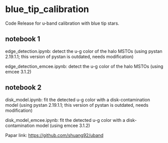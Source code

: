 # blue_tip_calibration
Code Release for u-band calibration with blue tip stars.

## notebook 1
edge_detection.ipynb: detect the u-g color of the halo MSTOs (using pystan 2.19.1.1; this version of pystan is outdated, needs modification)

edge_detection_emcee.ipynb: detect the u-g color of the halo MSTOs (using emcee 3.1.2)

## notebook 2
disk_model.ipynb: fit the detected u-g color with a disk-contamination model (using pystan 2.19.1.1; this version of pystan is outdated, needs modification)

disk_model_emcee.ipynb: fit the detected u-g color with a disk-contamination model (using emcee 3.1.2)

Papar link: 
https://github.com/shuang92/uband
